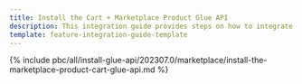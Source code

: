 ```yaml
---
title: Install the Cart + Marketplace Product Glue API
description: This integration guide provides steps on how to integrate the Marketplace Product + Cart Glue API feature into a Spryker project.
template: feature-integration-guide-template
---
```


{% include pbc/all/install-glue-api/202307.0/marketplace/install-the-marketplace-product-cart-glue-api.md %} <!-- To edit, see /_includes/pbc/all/install-glue-api/202307.0/marketplace/install-the-marketplace-product-cart-glue-api.md -->
